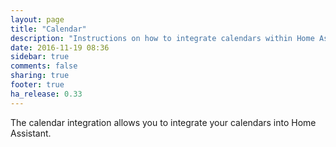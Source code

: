 ```yaml
---
layout: page
title: "Calendar"
description: "Instructions on how to integrate calendars within Home Assistant."
date: 2016-11-19 08:36
sidebar: true
comments: false
sharing: true
footer: true
ha_release: 0.33
---
```


The calendar integration allows you to integrate your calendars into Home Assistant.
